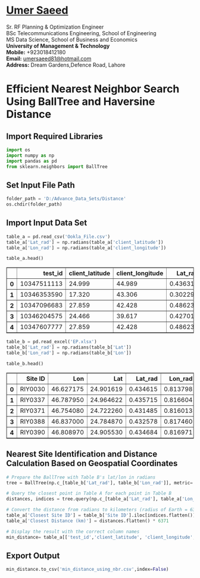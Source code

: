 #  [Umer Saeed](https://www.linkedin.com/in/engumersaeed/)
Sr. RF Planning & Optimization Engineer<br>
BSc Telecommunications Engineering, School of Engineering<br>
MS Data Science, School of Business and Economics<br>
**University of Management & Technology**<br>
**Mobile:**     +923018412180<br>
**Email:**  umersaeed81@hotmail.com<br>
**Address:** Dream Gardens,Defence Road, Lahore<br>


# Efficient Nearest Neighbor Search Using BallTree and Haversine Distance

## Import Required Libraries


```python
import os
import numpy as np
import pandas as pd
from sklearn.neighbors import BallTree
```

## Set Input File Path


```python
folder_path = 'D:/Advance_Data_Sets/Distance'
os.chdir(folder_path)
```

## Import Input Data Set


```python
table_a = pd.read_csv('Ookla_File.csv')
table_a['Lat_rad'] = np.radians(table_a['client_latitude'])
table_a['Lon_rad'] = np.radians(table_a['client_longitude'])
```


```python
table_a.head()
```





<table border="1" class="dataframe">
  <thead>
    <tr style="text-align: right;">
      <th></th>
      <th>test_id</th>
      <th>client_latitude</th>
      <th>client_longitude</th>
      <th>Lat_rad</th>
      <th>Lon_rad</th>
    </tr>
  </thead>
  <tbody>
    <tr>
      <th>0</th>
      <td>10347511113</td>
      <td>24.999</td>
      <td>44.989</td>
      <td>0.436315</td>
      <td>0.785206</td>
    </tr>
    <tr>
      <th>1</th>
      <td>10346353590</td>
      <td>17.320</td>
      <td>43.306</td>
      <td>0.302291</td>
      <td>0.755832</td>
    </tr>
    <tr>
      <th>2</th>
      <td>10347096683</td>
      <td>27.859</td>
      <td>42.428</td>
      <td>0.486231</td>
      <td>0.740508</td>
    </tr>
    <tr>
      <th>3</th>
      <td>10346204575</td>
      <td>24.466</td>
      <td>39.617</td>
      <td>0.427012</td>
      <td>0.691447</td>
    </tr>
    <tr>
      <th>4</th>
      <td>10347607777</td>
      <td>27.859</td>
      <td>42.428</td>
      <td>0.486231</td>
      <td>0.740508</td>
    </tr>
  </tbody>
</table>
</div>




```python
table_b = pd.read_excel('EP.xlsx')
table_b['Lat_rad'] = np.radians(table_b['Lat'])
table_b['Lon_rad'] = np.radians(table_b['Lon'])
```


```python
table_b.head()
```




<table border="1" class="dataframe">
  <thead>
    <tr style="text-align: right;">
      <th></th>
      <th>Site ID</th>
      <th>Lon</th>
      <th>Lat</th>
      <th>Lat_rad</th>
      <th>Lon_rad</th>
    </tr>
  </thead>
  <tbody>
    <tr>
      <th>0</th>
      <td>RIY0030</td>
      <td>46.627175</td>
      <td>24.901619</td>
      <td>0.434615</td>
      <td>0.813798</td>
    </tr>
    <tr>
      <th>1</th>
      <td>RIY0337</td>
      <td>46.787950</td>
      <td>24.964622</td>
      <td>0.435715</td>
      <td>0.816604</td>
    </tr>
    <tr>
      <th>2</th>
      <td>RIY0371</td>
      <td>46.754080</td>
      <td>24.722260</td>
      <td>0.431485</td>
      <td>0.816013</td>
    </tr>
    <tr>
      <th>3</th>
      <td>RIY0388</td>
      <td>46.837000</td>
      <td>24.784870</td>
      <td>0.432578</td>
      <td>0.817460</td>
    </tr>
    <tr>
      <th>4</th>
      <td>RIY0390</td>
      <td>46.808970</td>
      <td>24.905530</td>
      <td>0.434684</td>
      <td>0.816971</td>
    </tr>
  </tbody>
</table>
</div>



## Nearest Site Identification and Distance Calculation Based on Geospatial Coordinates


```python
# Prepare the BallTree with Table B's lat/lon in radians
tree = BallTree(np.c_[table_b['Lat_rad'], table_b['Lon_rad']], metric='haversine')

# Query the closest point in Table A for each point in Table B
distances, indices = tree.query(np.c_[table_a['Lat_rad'], table_a['Lon_rad']], k=1)

# Convert the distance from radians to kilometers (radius of Earth = 6371 km)
table_a['Closest Site ID'] = table_b['Site ID'].iloc[indices.flatten()].values
table_a['Closest Distance (km)'] = distances.flatten() * 6371

# Display the result with the correct column names
min_distance= table_a[['test_id','client_latitude', 'client_longitude', 'Closest Site ID', 'Closest Distance (km)']]
```

## Export Output


```python
min_distance.to_csv('min_distance_using_nbr.csv',index=False)
```
